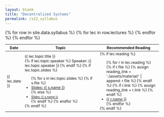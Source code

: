 ```yaml
---
layout: blank
title: "Decentralized Systems"
permalink: /s22_syllabus
---
```


<table style="table-layout: fixed; font-size: 88%;">
  <thead>
    <tr>
      <th style="width: 10%;">Date</th>
      <th style="width: 50%;">Topic</th>
      <th style="width: 40%;">Recommended Reading</th>
    </tr>
  </thead>
  <tbody>
    {% for row in site.data.syllabus %}
      {% for lec in row.lectures %}
        <tr>
          <td>{{ lec.date }}</td>
          <td>{{ lec.topic.title }}
            <br>
            {% if lec.topic.speaker %}
              Speaker: {{ lec.topic.speaker }}
            {% endif %}
            {% if lec.topic.slides %}
              <ul style="margin-bottom: 0;">
                {% for s in lec.topic.slides %}
                  {% if s.file %}
                    <li><a target="_parent" href="./assets/material/{{ s.file }}" style="font-size: 100%;">Slides: {{ s.name }}</a></li>
                  {% else %}
                    <li><a target="_parent" href="{{ s.link }}" style="font-size: 80%;">Slides: {{ s.name }}</a></li>
                  {% endif %}
                {% endfor %}
              </ul>
            {% endif %}
          </td>
          <td>
            {% if lec.reading %}
              <ul style="margin-bottom: 0;">
                {% for r in lec.reading %}
                  {% if r.file %}
                    {% assign reading_link = './assets/material/' | append: r.file %}
                  {% endif %}
                  {% if r.link %}
                    {% assign reading_link = r.link %}
                  {% endif %}
                  <li><a target="_parent" href="{{ reading_link }}" style="font-size: 100%;">{{ r.name }}</a></li>
                {% endfor %}
              </ul>
            {% endif %}
          </td>
        </tr>
      {% endfor %}
    {% endfor %}
  </tbody>
</table>
